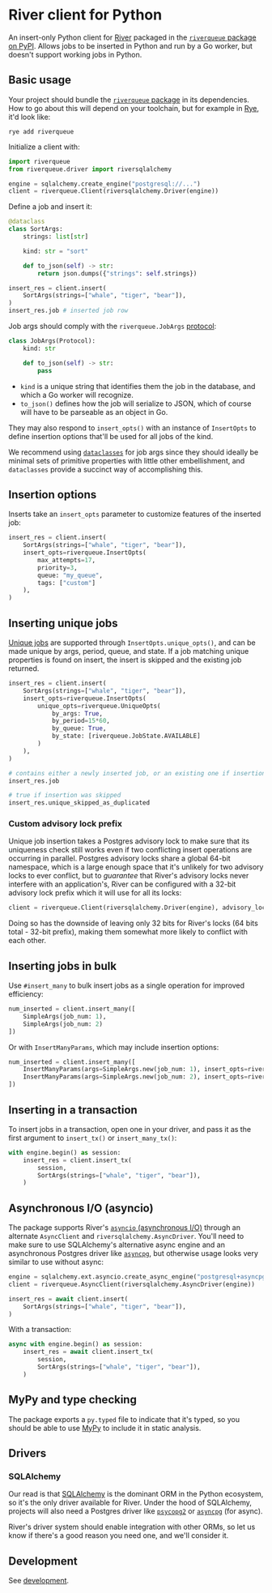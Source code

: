 # River client for Python

An insert-only Python client for [River](https://github.com/riverqueue/river) packaged in the [`riverqueue` package on PyPI](https://pypi.org/project/riverqueue/). Allows jobs to be inserted in Python and run by a Go worker, but doesn't support working jobs in Python.

## Basic usage

Your project should bundle the [`riverqueue` package](https://pypi.org/project/riverqueue/) in its dependencies. How to go about this will depend on your toolchain, but for example in [Rye](https://github.com/astral-sh/rye), it'd look like:

```shell
rye add riverqueue
```

Initialize a client with:

```python
import riverqueue
from riverqueue.driver import riversqlalchemy

engine = sqlalchemy.create_engine("postgresql://...")
client = riverqueue.Client(riversqlalchemy.Driver(engine))
```

Define a job and insert it:

```python
@dataclass
class SortArgs:
    strings: list[str]

    kind: str = "sort"

    def to_json(self) -> str:
        return json.dumps({"strings": self.strings})

insert_res = client.insert(
    SortArgs(strings=["whale", "tiger", "bear"]),
)
insert_res.job # inserted job row
```

Job args should comply with the `riverqueue.JobArgs` [protocol](https://peps.python.org/pep-0544/):

```python
class JobArgs(Protocol):
    kind: str

    def to_json(self) -> str:
        pass
```

* `kind` is a unique string that identifies them the job in the database, and which a Go worker will recognize.
* `to_json()` defines how the job will serialize to JSON, which of course will have to be parseable as an object in Go.

They may also respond to `insert_opts()` with an instance of `InsertOpts` to define insertion options that'll be used for all jobs of the kind.

We recommend using [`dataclasses`](https://docs.python.org/3/library/dataclasses.html) for job args since they should ideally be minimal sets of primitive properties with little other embellishment, and `dataclasses` provide a succinct way of accomplishing this.

## Insertion options

Inserts take an `insert_opts` parameter to customize features of the inserted job:

```python
insert_res = client.insert(
    SortArgs(strings=["whale", "tiger", "bear"]),
    insert_opts=riverqueue.InsertOpts(
        max_attempts=17,
        priority=3,
        queue: "my_queue",
        tags: ["custom"]
    ),
)
```

## Inserting unique jobs

[Unique jobs](https://riverqueue.com/docs/unique-jobs) are supported through `InsertOpts.unique_opts()`, and can be made unique by args, period, queue, and state. If a job matching unique properties is found on insert, the insert is skipped and the existing job returned.

```python
insert_res = client.insert(
    SortArgs(strings=["whale", "tiger", "bear"]),
    insert_opts=riverqueue.InsertOpts(
        unique_opts=riverqueue.UniqueOpts(
            by_args: True,
            by_period=15*60,
            by_queue: True,
            by_state: [riverqueue.JobState.AVAILABLE]
        )
    ),
)

# contains either a newly inserted job, or an existing one if insertion was skipped
insert_res.job

# true if insertion was skipped
insert_res.unique_skipped_as_duplicated
```

### Custom advisory lock prefix

Unique job insertion takes a Postgres advisory lock to make sure that its uniqueness check still works even if two conflicting insert operations are occurring in parallel. Postgres advisory locks share a global 64-bit namespace, which is a large enough space that it's unlikely for two advisory locks to ever conflict, but to _guarantee_ that River's advisory locks never interfere with an application's, River can be configured with a 32-bit advisory lock prefix which it will use for all its locks:

```python
client = riverqueue.Client(riversqlalchemy.Driver(engine), advisory_lock_prefix: 123456)
```

Doing so has the downside of leaving only 32 bits for River's locks (64 bits total - 32-bit prefix), making them somewhat more likely to conflict with each other.

## Inserting jobs in bulk

Use `#insert_many` to bulk insert jobs as a single operation for improved efficiency:

```python
num_inserted = client.insert_many([
    SimpleArgs(job_num: 1),
    SimpleArgs(job_num: 2)
])
```

Or with `InsertManyParams`, which may include insertion options:

```python
num_inserted = client.insert_many([
    InsertManyParams(args=SimpleArgs.new(job_num: 1), insert_opts=riverqueue.InsertOpts.new(max_attempts=5)),
    InsertManyParams(args=SimpleArgs.new(job_num: 2), insert_opts=riverqueue.InsertOpts.new(queue="high_priority"))
])
```

## Inserting in a transaction

To insert jobs in a transaction, open one in your driver, and pass it as the first argument to `insert_tx()` or `insert_many_tx()`:

```python
with engine.begin() as session:
    insert_res = client.insert_tx(
        session,
        SortArgs(strings=["whale", "tiger", "bear"]),
    )
```

## Asynchronous I/O (asyncio)

The package supports River's [`asyncio` (asynchronous I/O)](https://docs.python.org/3/library/asyncio.html) through an alternate `AsyncClient` and `riversqlalchemy.AsyncDriver`. You'll need to make sure to use SQLAlchemy's alternative async engine and an asynchronous Postgres driver like [`asyncpg`](https://github.com/MagicStack/asyncpg), but otherwise usage looks very similar to use without async:

```python
engine = sqlalchemy.ext.asyncio.create_async_engine("postgresql+asyncpg://...")
client = riverqueue.AsyncClient(riversqlalchemy.AsyncDriver(engine))

insert_res = await client.insert(
    SortArgs(strings=["whale", "tiger", "bear"]),
)
```

With a transaction:

```python
async with engine.begin() as session:
    insert_res = await client.insert_tx(
        session,
        SortArgs(strings=["whale", "tiger", "bear"]),
    )
```

## MyPy and type checking

The package exports a `py.typed` file to indicate that it's typed, so you should be able to use [MyPy](https://mypy-lang.org/) to include it in static analysis.

## Drivers

### SQLAlchemy

Our read is that [SQLAlchemy](https://www.sqlalchemy.org/) is the dominant ORM in the Python ecosystem, so it's the only driver available for River. Under the hood of SQLAlchemy, projects will also need a Postgres driver like [`psycopg2`](https://pypi.org/project/psycopg2/) or [`asyncpg`](https://github.com/MagicStack/asyncpg) (for async).

River's driver system should enable integration with other ORMs, so let us know if there's a good reason you need one, and we'll consider it.

## Development

See [development](./docs/development.md).
